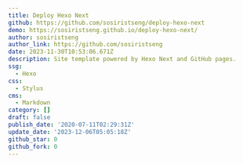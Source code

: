 ```yaml
---
title: Deploy Hexo Next
github: https://github.com/sosiristseng/deploy-hexo-next
demo: https://sosiristseng.github.io/deploy-hexo-next/
author: sosiristseng
author_link: https://github.com/sosiristseng
date: 2023-11-30T10:53:06.671Z
description: Site template powered by Hexo Next and GitHub pages.
ssg:
  - Hexo
css:
  - Stylus
cms:
  - Markdown
category: []
draft: false
publish_date: '2020-07-11T02:29:31Z'
update_date: '2023-12-06T05:05:18Z'
github_star: 0
github_fork: 0
---
```

